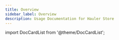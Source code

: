 ```yaml
---
title: Overview
sidebar_label: Overview
description: Usage Documentation for Hauler Store
---
```


import DocCardList from '@theme/DocCardList';

<DocCardList />

